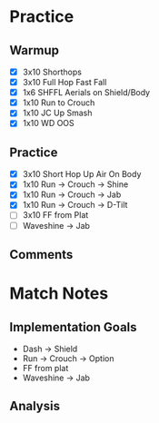 # Practice
## Warmup
- [x] 3x10 Shorthops
- [x] 3x10 Full Hop Fast Fall
- [x] 1x6 SHFFL Aerials on Shield/Body
- [x] 1x10 Run to Crouch
- [x] 1x10 JC Up Smash
- [x] 1x10 WD OOS
## Practice
- [x] 3x10 Short Hop Up Air On Body
- [x] 1x10 Run -> Crouch -> Shine
- [x] 1x10 Run -> Crouch -> Jab
- [x] 1x10 Run -> Crouch -> D-Tilt
- [ ] 3x10 FF from Plat
- [ ] Waveshine -> Jab
## Comments
# Match Notes
## Implementation Goals
- Dash -> Shield
- Run -> Crouch -> Option
- FF from plat
- Waveshine -> Jab
## Analysis
